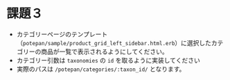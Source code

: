 # 課題３

* カテゴリーページのテンプレート（`potepan/sample/product_grid_left_sidebar.html.erb`）に選択したカテゴリーの商品が一覧で表示されるようにしてください。
* カテゴリー引数は `taxonomies` の `id` を取るように実装してください
* 実際のパスは `/potepan/categories/:taxon_id/` となります。



